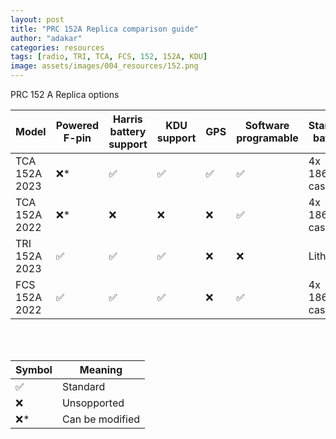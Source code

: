 ```yaml
---
layout: post
title: "PRC 152A Replica comparison guide"
author: "adakar"
categories: resources
tags: [radio, TRI, TCA, FCS, 152, 152A, KDU]
image: assets/images/004_resources/152.png
---
```


PRC 152 A Replica options

| Model				| Powered F-pin		| Harris battery support 		| KDU support 		| GPS 		| Software programable 		| Standard battery	|
|---				|---				|---							|---				|---		|---						|---				|	
| TCA 152A 2023 	|	❌*				| ✅							| ✅				| ✅		| ✅						| 4x 18650 in case	|	
| TCA 152A 2022 	|	❌*				| ❌							| ❌				| ❌		| ✅						| 4x 18650 in case	|	
| TRI 152A 2023 	|	✅				| ✅							| ✅				| ❌		| ❌						| Lithium 			|
| FCS 152A 2022 	|	✅				| ✅							| ✅				| ❌		| ✅						| 4x 18650 in case	|	
 
 </br>
 </br>
 
| Symbol | Meaning 					|
|---	|---						|
| ✅	| Standard					|
| ❌	| Unsopported 				|
| ❌*	| Can be modified			|